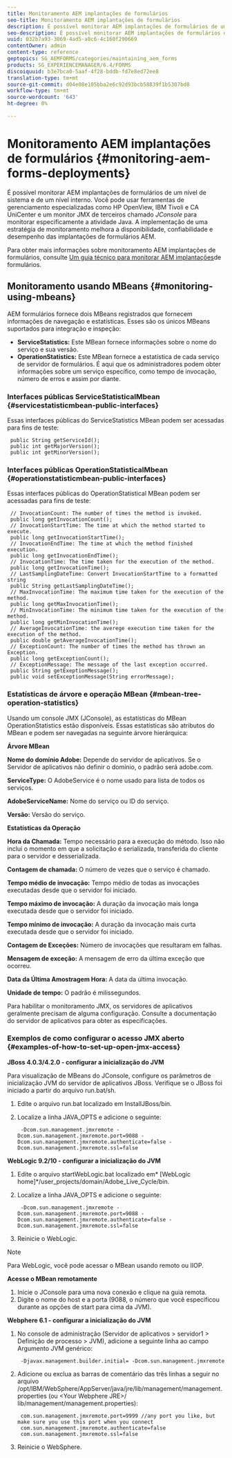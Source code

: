 ```yaml
---
title: Monitoramento AEM implantações de formulários
seo-title: Monitoramento AEM implantações de formulários
description: É possível monitorar AEM implantações de formulários de um nível de sistema e de um nível interno. Saiba mais sobre como monitorar AEM implantações de formulários deste documento.
seo-description: É possível monitorar AEM implantações de formulários de um nível de sistema e de um nível interno. Saiba mais sobre como monitorar AEM implantações de formulários deste documento.
uuid: 032b7a93-3069-4ad5-a8c6-4c160f290669
contentOwner: admin
content-type: reference
geptopics: SG_AEMFORMS/categories/maintaining_aem_forms
products: SG_EXPERIENCEMANAGER/6.4/FORMS
discoiquuid: b3e7bca0-5aaf-4f28-bddb-fd7e8ed72ee8
translation-type: tm+mt
source-git-commit: d04e08e105bba2e6c92d93bcb58839f1b5307bd8
workflow-type: tm+mt
source-wordcount: '643'
ht-degree: 0%

---
```



# Monitoramento AEM implantações de formulários {#monitoring-aem-forms-deployments}

É possível monitorar AEM implantações de formulários de um nível de sistema e de um nível interno. Você pode usar ferramentas de gerenciamento especializadas como HP OpenView, IBM Tivoli e CA UniCenter e um monitor JMX de terceiros chamado *JConsole* para monitorar especificamente a atividade Java. A implementação de uma estratégia de monitoramento melhora a disponibilidade, confiabilidade e desempenho das implantações de formulários AEM.

Para obter mais informações sobre monitoramento AEM implantações de formulários, consulte [Um guia técnico para monitorar AEM implantações](https://www.adobe.com/devnet/livecycle/pdfs/lc_monitoring_wp_ue.pdf)de formulários.

## Monitoramento usando MBeans {#monitoring-using-mbeans}

AEM formulários fornece dois MBeans registrados que fornecem informações de navegação e estatísticas. Esses são os únicos MBeans suportados para integração e inspeção:

* **ServiceStatistics:** Este MBean fornece informações sobre o nome do serviço e sua versão.
* **OperationStatistics:** Este MBean fornece a estatística de cada serviço de servidor de formulários. É aqui que os administradores podem obter informações sobre um serviço específico, como tempo de invocação, número de erros e assim por diante.

### Interfaces públicas ServiceStatisticalMbean {#servicestatisticmbean-public-interfaces}

Essas interfaces públicas do ServiceStatistics MBean podem ser acessadas para fins de teste:

```as3
 public String getServiceId();  
 public int getMajorVersion();  
 public int getMinorVersion();
```

### Interfaces públicas OperationStatisticalMbean {#operationstatisticmbean-public-interfaces}

Essas interfaces públicas do OperationStatistical MBean podem ser acessadas para fins de teste:

```as3
 // InvocationCount: The number of times the method is invoked.  
 public long getInvocationCount();  
 // InvocationStartTime: The time at which the method started to execute.  
 public long getInvocationStartTime();  
 // InvocationEndTime: The time at which the method finished execution.  
 public long getInvocationEndTime();  
 // InvocationTime: The time taken for the execution of the method.  
 public long getInvocationTime();  
 // LastSamplingDateTime: Convert InvocationStartTime to a formatted string  
 public String getLastSamplingDateTime();  
 // MaxInvocationTime: The maximum time taken for the execution of the method.  
 public long getMaxInvocationTime();  
 // MinInvocationTime: The minimum time taken for the execution of the method.  
 public long getMinInvocationTime();  
 // AverageInvocationTime: the averege execution time taken for the execution of the method.  
 public double getAverageInvocationTime();  
 // ExceptionCount: The number of times the method has thrown an Exception.  
 public long getExceptionCount();  
 // ExceptionMessage: The message of the last exception occurred.  
 public String getExeptionMessage();  
 public void setExceptionMessage(String errorMessage);
```

### Estatísticas de árvore e operação MBean {#mbean-tree-operation-statistics}

Usando um console JMX (JConsole), as estatísticas do MBean OperationStatistics estão disponíveis. Essas estatísticas são atributos do MBean e podem ser navegadas na seguinte árvore hierárquica:

**Árvore MBean**

**Nome do domínio Adobe:** Depende do servidor de aplicativos. Se o Servidor de aplicativos não definir o domínio, o padrão será adobe.com.

**ServiceType:** O AdobeService é o nome usado para lista de todos os serviços.

**AdobeServiceName:** Nome do serviço ou ID do serviço.

**Versão:** Versão do serviço.

**Estatísticas da Operação**

**Hora da Chamada:** Tempo necessário para a execução do método. Isso não inclui o momento em que a solicitação é serializada, transferida do cliente para o servidor e desserializada.

**Contagem de chamada:** O número de vezes que o serviço é chamado.

**Tempo médio de invocação:** Tempo médio de todas as invocações executadas desde que o servidor foi iniciado.

**Tempo máximo de invocação:** A duração da invocação mais longa executada desde que o servidor foi iniciado.

**Tempo mínimo de invocação:** A duração da invocação mais curta executada desde que o servidor foi iniciado.

**Contagem de Exceções:** Número de invocações que resultaram em falhas.

**Mensagem de exceção:** A mensagem de erro da última exceção que ocorreu.

**Data da Última Amostragem Hora:** A data da última invocação.

**Unidade de tempo:** O padrão é milissegundos.

Para habilitar o monitoramento JMX, os servidores de aplicativos geralmente precisam de alguma configuração. Consulte a documentação do servidor de aplicativos para obter as especificações.

### Exemplos de como configurar o acesso JMX aberto {#examples-of-how-to-set-up-open-jmx-access}

**JBoss 4.0.3/4.2.0 - configurar a inicialização do JVM**

Para visualização de MBeans do JConsole, configure os parâmetros de inicialização JVM do servidor de aplicativos JBoss. Verifique se o JBoss foi iniciado a partir do arquivo run.bat/sh.

1. Edite o arquivo run.bat localizado em InstallJBoss/bin.
1. Localize a linha JAVA_OPTS e adicione o seguinte:

   ```as3
    -Dcom.sun.management.jmxremote -Dcom.sun.management.jmxremote.port=9088 -Dcom.sun.management.jmxremote.authenticate=false -Dcom.sun.management.jmxremote.ssl=false
   ```

**WebLogic 9.2/10 - configurar a inicialização do JVM**

1. Edite o arquivo startWebLogic.bat localizado em* [WebLogic home]*/user_projects/domain/Adobe_Live_Cycle/bin.
1. Localize a linha JAVA_OPTS e adicione o seguinte:

   ```as3
    -Dcom.sun.management.jmxremote -Dcom.sun.management.jmxremote.port=9088 -Dcom.sun.management.jmxremote.authenticate=false -Dcom.sun.management.jmxremote.ssl=false
   ```

1. Reinicie o WebLogic.

>[!NOTE]
>
>Para WebLogic, você pode acessar o MBean usando remoto ou IIOP.

**Acesse o MBean remotamente**

1. Inicie o JConsole para uma nova conexão e clique na guia remota.
1. Digite o nome do host e a porta (9088, o número que você especificou durante as opções de start para cima da JVM).

**Webphere 6.1 - configurar a inicialização do JVM**

1. No console de administração (Servidor de aplicativos > servidor1 > Definição de processo > JVM), adicione a seguinte linha ao campo Argumento JVM genérico:

   ```as3
    -Djavax.management.builder.initial= -Dcom.sun.management.jmxremote
   ```

1. Adicione ou exclua as barras de comentário das três linhas a seguir no arquivo /opt/IBM/WebSphere/AppServer/java/jre/lib/management/management.properties (ou &lt;Your Webphere JRE>/ lib/management/management.properties):

   ```as3
    com.sun.management.jmxremote.port=9999 //any port you like, but make sure you use this port when you connect  
    com.sun.management.jmxremote.authenticate=false  
    com.sun.management.jmxremote.ssl=false
   ```

1. Reinicie o WebSphere.

